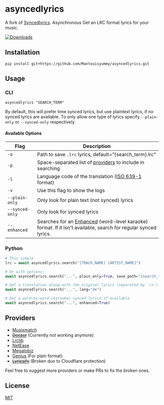 # asyncedlyrics
 A fork of [Syncedlyrics](https://github.com/moehmeni/syncedlyrics). Asynchronous Get an LRC format lyrics for your music.
 
 [![Downloads](https://static.pepy.tech/badge/asyncedlyrics/month)](https://pepy.tech/project/asyncedlyrics)

## Installation
```
pip install git+https://github.com/Mantouisyummy/asyncedlyrics.git
```
## Usage
### CLI
```
asyncedlyrics "SEARCH_TERM"
```

By default, this will prefer time synced lyrics, but use plaintext lyrics, if no synced lyrics are available.
To only allow one type of lyrics specify `--plain-only` or `--synced-only` respectively.

#### Available Options
| Flag | Description |
| --- | --- |
| `-o` | Path to save `.lrc` lyrics, default="{search_term}.lrc" |
| `-p` | Space-separated list of [providers](#providers) to include in searching |
| `-l` | Language code of the translation ([ISO 639-1](https://en.wikipedia.org/wiki/List_of_ISO_639_language_codes) format) |
| `-v` | Use this flag to show the logs |
| `--plain-only` | Only look for plain text (not synced) lyrics |
| `--synced-only` | Only look for synced lyrics |
| `--enhanced` | Searches for an [Enhanced](https://en.wikipedia.org/wiki/LRC_(file_format)#A2_extension:_word_time_tag) (word-level karaoke) format. If it isn't available, search for regular synced lyrics.

### Python
```py
# This simple
lrc = await asyncedlyrics.search("[TRACK_NAME] [ARTIST_NAME]")

# Or with options:
await asyncedlyrics.search("...", plain_only=True, save_path="{search_term}_1234.lrc", providers=["NetEase"])

# Get a translation along with the original lyrics (separated by `\n`):
await asyncedlyrics.search("...", lang="de")

# Get a word-by-word (karaoke) synced-lyrics if available
await asyncedlyrics.search("...", enhanced=True)
```

## Providers
- [Musixmatch](https://www.musixmatch.com/)
- ~~[Deezer](https://deezer.com/)~~ (Currently not working anymore)
- [Lrclib](https://github.com/tranxuanthang/lrcget/issues/2#issuecomment-1326925928)
- [NetEase](https://music.163.com/)
- [Megalobiz](https://www.megalobiz.com/)
- [Genius](https://genius.com) (For plain format)
- ~~[Lyricsify](https://www.lyricsify.com/)~~ (Broken duo to Cloudflare protection)

Feel free to suggest more providers or make PRs to fix the broken ones.

## License
[MIT](https://github.com/Mantouisyummy/asyncedlyrics/blob/master/LICENSE)

